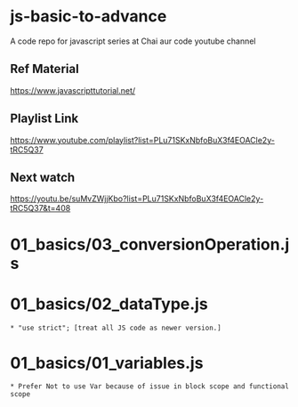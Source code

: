 # js-basic-to-advance
A code repo for javascript series at Chai aur code youtube channel

## Ref Material 
https://www.javascripttutorial.net/

## Playlist Link
https://www.youtube.com/playlist?list=PLu71SKxNbfoBuX3f4EOACle2y-tRC5Q37

## Next watch 
https://youtu.be/suMvZWjjKbo?list=PLu71SKxNbfoBuX3f4EOACle2y-tRC5Q37&t=408

# 01_basics/03_conversionOperation.js

# 01_basics/02_dataType.js
    * "use strict"; [treat all JS code as newer version.]
# 01_basics/01_variables.js
    * Prefer Not to use Var because of issue in block scope and functional scope